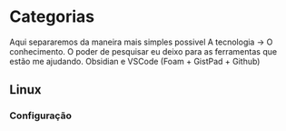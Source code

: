 # Categorias
Aqui separaremos da maneira mais simples possivel 
A tecnologia -> O conhecimento.
O poder de pesquisar eu deixo para as ferramentas que estão me ajudando.
Obsidian e VSCode (Foam + GistPad + Github)

## Linux
### Configuração
